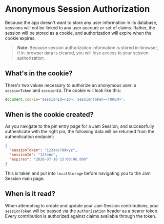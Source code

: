 # Anonymous Session Authorization

Because the app doesn't want to store any user information in its database, sessions will not be linked to any user account or set of claims. Rather, the session will be stored as a cookie, and authorization will expire when the cookie expires.

> **Note**: Because session authorization information is stored in-browser, if in-browser data is cleared, you will lose access to your session authorization.

## What's in the cookie?

There's two values necessary to authorize an anonymous user: a `sessionToken` and `sessionId`. The cookie will look like this:

```typescript jsx
document.cookie="sessionId=<ID>; sessionToken=<TOKEN>";
```

## When is the cookie created?

As you navigate to the pin entry page for a Jam Session, and successfully authenticate with the right pin, the following data will be returned from the authentication endpoint:

```json
{
  "sessionToken": "123abc789xyz",
  "sessionId": "123abc",
  "expires": "2020-07-10 15:00:00.000"
}
```

This is taken and put into `localStorage` before navigating you to the Jam Session main page.

## When is it read?

When attempting to create and update your Jam Session contributions, your `sessionToken` will be passed via the `Authorization` header as a bearer token. Every contribution is authorized against claims available through the token.
